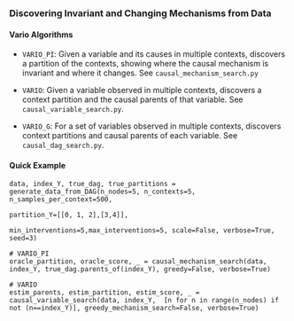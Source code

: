 ### Discovering Invariant and Changing Mechanisms from Data

#### Vario Algorithms
- `VARIO_PI`: Given a variable and its causes in multiple contexts, discovers a partition of the contexts, showing where the causal mechanism is invariant and where it changes. See `causal_mechanism_search.py`

- `VARIO`: Given a variable observed in multiple contexts, discovers a context partition and the causal parents of that variable. See `causal_variable_search.py`.
- `VARIO_G`: For a set of variables observed in multiple contexts, discovers context partitions and causal parents of each variable. See `causal_dag_search.py`.


#### Quick Example
```
data, index_Y, true_dag, true_partitions = generate_data_from_DAG(n_nodes=5, n_contexts=5, n_samples_per_context=500,
                                                                partition_Y=[[0, 1, 2],[3,4]],
                                                                min_interventions=5,max_interventions=5, scale=False, verbose=True, seed=3) 
                                                                
# VARIO_PI
oracle_partition, oracle_score, _ = causal_mechanism_search(data, index_Y, true_dag.parents_of(index_Y), greedy=False, verbose=True)

# VARIO
estim_parents, estim_partition, estim_score, _ = causal_variable_search(data, index_Y,  [n for n in range(n_nodes) if not (n==index_Y)], greedy_mechanism_search=False, verbose=True)

```